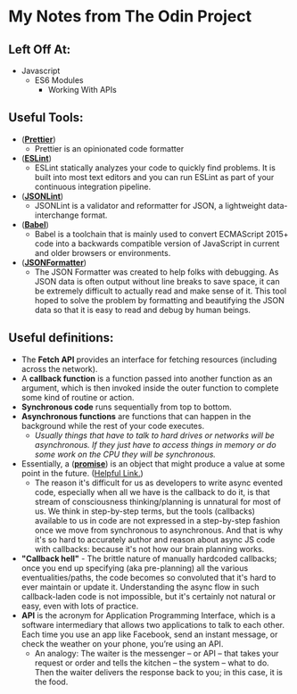 # My Notes from The Odin Project
## Left Off At: 
  - Javascript 
      - ES6 Modules
        - Working With APIs

## Useful Tools:
  - ([**Prettier**](https://prettier.io/playground/)) 
    - Prettier is an opinionated code formatter
  - ([**ESLint**](https://eslint.org/))
    - ESLint statically analyzes your code to quickly find problems. It is built into most text editors and you can run ESLint as part of your continuous integration pipeline.
  - ([**JSONLint**](https://jsonlint.com/))
    - JSONLint is a validator and reformatter for JSON, a lightweight data-interchange format.
  - ([**Babel**](https://github.com/babel/babel-loader))
    -  Babel is a toolchain that is mainly used to convert ECMAScript 2015+ code into a backwards compatible version of JavaScript in current and older browsers or environments.
  - ([**JSONFormatter**](https://jsonformatter.curiousconcept.com/#))
    - The JSON Formatter was created to help folks with debugging. As JSON data is often output without line breaks to save space, it can be extremely difficult to actually read and make sense of it. This tool hoped to solve the problem by formatting and beautifying the JSON data so that it is easy to read and debug by human beings. 

## Useful definitions: 
  - The **Fetch API**  provides an interface for fetching resources (including across the network).
  - A **callback function** is a function passed into another function as an argument, which is then invoked inside the outer function to complete some kind of routine or action.
  - **Synchronous code** runs sequentially from top to bottom.
  - **Asynchronous functions** are functions that can happen in the background while the rest of your code executes.
    - _Usually things that have to talk to hard drives or networks will be asynchronous. If they just have to access things in memory or do some work on the CPU they will be synchronous._
  - Essentially, a ([**promise**](https://www.youtube.com/watch?v=DHvZLI7Db8E&t=470s)) is an object that might produce a value at some point in the future. ([Helpful Link.](https://github.com/getify/You-Dont-Know-JS/blob/1st-ed/async%20%26%20performance/ch3.md))
    - The reason it's difficult for us as developers to write async evented code, especially when all we have is the callback to do it, is that stream of consciousness thinking/planning is unnatural for most of us. We think in step-by-step terms, but the tools (callbacks) available to us in code are not expressed in a step-by-step fashion once we move from synchronous to asynchronous. And that is why it's so hard to accurately author and reason about async JS code with callbacks: because it's not how our brain planning works. 
  - **"Callback hell"** - The brittle nature of manually hardcoded callbacks; once you end up specifying (aka pre-planning) all the various eventualities/paths, the code becomes so convoluted that it's hard to ever maintain or update it. Understanding the async flow in such callback-laden code is not impossible, but it's certainly not natural or easy, even with lots of practice. 
  - **API** is the acronym for Application Programming Interface, which is a software intermediary that allows two applications to talk to each other. Each time you use an app like Facebook, send an instant message, or check the weather on your phone, you’re using an API.
    - An analogy: The waiter is the messenger – or API – that takes your request or order and tells the kitchen – the system – what to do. Then the waiter delivers the response back to you; in this case, it is the food. 
